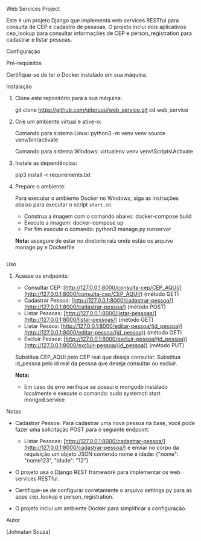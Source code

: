 Web Services Project

Este é um projeto Django que implementa web services RESTful para consulta de CEP e cadastro de pessoas. O projeto inclui dois aplicativos: cep_lookup para consultar informações de CEP e person_registration para cadastrar e listar pessoas.

Configuração

Pré-requisitos

Certifique-se de ter o Docker instalado em sua máquina.

Instalação

1. Clone este repositório para a sua máquina:
   
   git clone https://github.com/gitpruuu/web_service.git
   cd web_service

2. Crie um ambiente virtual e ative-o:

   Comando para sistema Linux:
   python3 -m venv venv
   source venv/bin/activate

   Comando para sistema Windows:
   virtualenv venv
   venv\Scripts\Activate

3. Instale as dependências:

   pip3 install -r requirements.txt

4. Prepare o ambiente:

    Para executar o ambiente Docker no Windows, siga as instruções abaixo para executar o script `start.sh`.

   - Construa a imagem com o comando abaixo:
      docker-compose build
   - Execute a imagem:
      docker-compose up
   - Por fim execute o comando:
      python3 manage.py runserver
   
   **Nota:** assegure de estar no diretorio raiz onde estão os arquivo manage.py e Dockerfile

    ```

Uso

1. Acesse os endpoints:

   - Consultar CEP: [http://127.0.0.1:8000/consulta-cep/CEP_AQUI/](http://127.0.0.1:8000/consulta-cep/CEP_AQUI/) (método GET)
   - Cadastrar Pessoa: [http://127.0.0.1:8000/cadastrar-pessoa/](http://127.0.0.1:8000/cadastrar-pessoa/) (método POST)
   - Listar Pessoas: [http://127.0.0.1:8000/listar-pessoas/](http://127.0.0.1:8000/listar-pessoas/) (método GET)
   - Listar Pessoa: [http://127.0.0.1:8000/editar-pessoa/(id_pessoa)](http://127.0.0.1:8000/editar-pessoa/(id_pessoa)) (método GET)
   - Excluir Pessoa: [http://127.0.0.1:8000/excluir-pessoa/(id_pessoa)](http://127.0.0.1:8000/excluir-pessoa/(id_pessoa)) (método PUT)

   Substitua CEP_AQUI pelo CEP real que deseja consultar.
   Substitua id_pessoa pelo id real da pessoa que deseja consultar ou excluir.

   **Nota:**

      - Em caso de erro verifique se possui o mongodb instalado localmente e execute o comando: sudo systemctl start mongod.service

Notas

- Cadastrar Pessoa: Para cadastrar uma nova pessoa na base, você pode fazer uma solicitação POST para o seguinte endpoint:
   - Listar Pessoas: [http://127.0.0.1:8000/cadastrar-pessoa/](http://127.0.0.1:8000/cadastrar-pessoa/)
   e enviar no corpo da requisição um objeto JSON contendo nome e idade: {"nome": "nome123", "idade": "12"}

- O projeto usa o Django REST framework para implementar os web services RESTful.
- Certifique-se de configurar corretamente o arquivo settings.py para as apps cep_lookup e person_registration.
- O projeto inclui um ambiente Docker para simplificar a configuração.

Autor

[Johnatan Souza]
